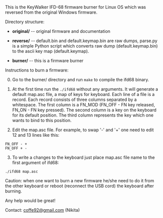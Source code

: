 This is the KeyWalker IFD-68 firmware burner for Linux OS which was
reversed from the original Windows firmware.

Directory structure:

* **original/** -- original firmware and documentation

* **reverse/** -- default.bin and default.keymap.bin are raw dumps,
    parse.py is a simple Python script which converts raw dump
    (default.keymap.bin) to the ascii key map (default.keymap).

* **burner/** -- this is a firmware burner

Instructions to burn a firmware:

0. Go to the burner/ directory and run `make` to compile the ifd68 binary.

1. At the first time run the `./ifd68` without any arguments. It will
generate a default map.asc file, a map of keys for keyboard. Each line
of a file is a record. Each record consists of three columns separated
by a whitespace. The first column is a FN_MOD (FN_OFF - FN key
released, FN_ON - FN key pressed). The second column is a key on the
keyboard for its default position. The third column represents the key
which one wants to bind to this position.

2. Edit the map.asc file. For example, to swap '-' and '+' one need to edit 12 and 13 lines like this:
```shell
FN_OFF - +
FN_OFF + -
```

3. To write a changes to the keyboard just place map.asc file name to the first argument of ifd68:
```shell
./ifd68 map.asc
```

Caution: when one want to burn a new firmware he/she need to do it from the other keyboard or reboot (reconnect the USB cord) the keyboard after burning.

Any help would be great!

Contact: coffe92@gmail.com (Nikita)
